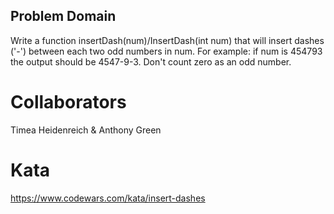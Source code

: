 ## Problem Domain

Write a function insertDash(num)/InsertDash(int num) that will insert dashes ('-') between each two odd numbers in num. For example: if num is 454793 the output should be 4547-9-3. Don't count zero as an odd number.

# Collaborators

Timea Heidenreich & Anthony Green

# Kata

https://www.codewars.com/kata/insert-dashes